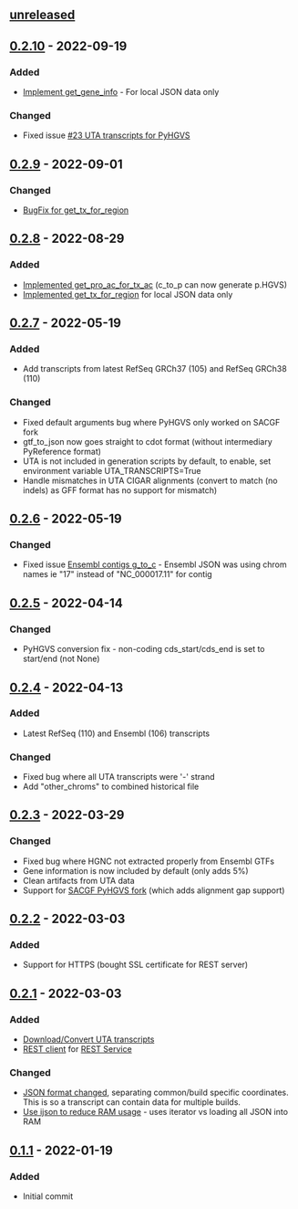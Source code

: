 ## [unreleased]

## [0.2.10] - 2022-09-19

### Added

- [Implement get_gene_info](https://github.com/SACGF/cdot/issues/20) - For local JSON data only

### Changed

- Fixed issue [#23 UTA transcripts for PyHGVS](https://github.com/SACGF/cdot/issues/23)

## [0.2.9] - 2022-09-01

### Changed

- [BugFix for get_tx_for_region](https://github.com/SACGF/cdot/issues/22)


## [0.2.8] - 2022-08-29

### Added

- [Implemented get_pro_ac_for_tx_ac](https://github.com/SACGF/cdot/issues/14) (c_to_p can now generate p.HGVS)
- [Implemented get_tx_for_region](https://github.com/SACGF/cdot/issues/18) for local JSON data only

## [0.2.7] - 2022-05-19

### Added

- Add transcripts from latest RefSeq GRCh37 (105) and RefSeq GRCh38 (110)

### Changed

- Fixed default arguments bug where PyHGVS only worked on SACGF fork
- gtf_to_json now goes straight to cdot format (without intermediary PyReference format)
- UTA is not included in generation scripts by default, to enable, set environment variable UTA_TRANSCRIPTS=True
- Handle mismatches in UTA CIGAR alignments (convert to match (no indels) as GFF format has no support for mismatch)

## [0.2.6] - 2022-05-19

### Changed

- Fixed issue [Ensembl contigs g_to_c](https://github.com/SACGF/cdot/issues/9) - Ensembl JSON was using chrom names ie "17" instead of "NC_000017.11" for contig 

## [0.2.5] - 2022-04-14

### Changed

- PyHGVS conversion fix - non-coding cds_start/cds_end is set to start/end (not None)

## [0.2.4] - 2022-04-13

### Added

- Latest RefSeq (110) and Ensembl (106) transcripts

### Changed

- Fixed bug where all UTA transcripts were '-' strand
- Add "other_chroms" to combined historical file

## [0.2.3] - 2022-03-29

### Changed

- Fixed bug where HGNC not extracted properly from Ensembl GTFs
- Gene information is now included by default (only adds 5%)
- Clean artifacts from UTA data
- Support for [SACGF PyHGVS fork](https://github.com/SACGF/hgvs) (which adds alignment gap support)

## [0.2.2] - 2022-03-03

### Added

- Support for HTTPS (bought SSL certificate for REST server)

## [0.2.1] - 2022-03-03

### Added

- [Download/Convert UTA transcripts](https://github.com/SACGF/cdot/issues/1)
- [REST client](https://github.com/SACGF/cdot/issues/4) for [REST Service](https://github.com/SACGF/cdot_rest/)

### Changed

- [JSON format changed](https://github.com/SACGF/cdot/issues/2), separating common/build specific coordinates. This is so a transcript can contain data for multiple builds.
- [Use ijson to reduce RAM usage](https://github.com/SACGF/cdot/issues/7) - uses iterator vs loading all JSON into RAM

## [0.1.1] - 2022-01-19

### Added

- Initial commit

[unreleased]: https://github.com/SACGF/cdot/compare/v0.2.10...HEAD
[0.2.10]: https://github.com/SACGF/cdot/compare/v0.2.9...v0.2.10
[0.2.9]: https://github.com/SACGF/cdot/compare/v0.2.8...v0.2.9
[0.2.8]: https://github.com/SACGF/cdot/compare/v0.2.7...v0.2.8
[0.2.7]: https://github.com/SACGF/cdot/compare/v0.2.6...v0.2.7
[0.2.6]: https://github.com/SACGF/cdot/compare/v0.2.5...v0.2.6
[0.2.5]: https://github.com/SACGF/cdot/compare/v0.2.4...v0.2.5
[0.2.4]: https://github.com/SACGF/cdot/compare/v0.2.3...v0.2.4
[0.2.3]: https://github.com/SACGF/cdot/compare/v0.2.2...v0.2.3
[0.2.2]: https://github.com/SACGF/cdot/compare/v0.2.1...v0.2.2
[0.2.1]: https://github.com/SACGF/cdot/compare/v0.1.1...v0.2.1
[0.1.1]: https://github.com/SACGF/cdot/releases/tag/v0.1.1
